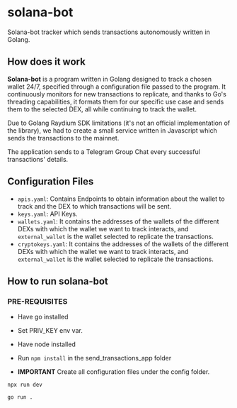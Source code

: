 # solana-bot
Solana-bot tracker which sends transactions autonomously written in Golang.


## How does it work

**Solana-bot** is a program written in Golang designed to track a chosen wallet 24/7, specified through a configuration file passed to the program. It continuously monitors for new transactions to replicate, and thanks to Go's threading capabilities, it formats them for our specific use case and sends them to the selected DEX, all while continuing to track the wallet.

Due to Golang Raydium SDK limitations (it's not an official implementation of the library), we had to create a small service written in Javascript which sends the transactions to the mainnet.

The application sends to a Telegram Group Chat every successful transactions' details.
## Configuration Files

- <code>apis.yaml</code>: Contains Endpoints to obtain information about the wallet to track and the DEX to which transactions will be sent.
- <code>keys.yaml</code>: API Keys.
- <code>wallets.yaml</code>: It contains the addresses of the wallets of the different DEXs with which the wallet we want to track interacts, and <code>external_wallet</code> is the wallet selected to replicate the transactions.
- <code>cryptokeys.yaml</code>: It contains the addresses of the wallets of the different DEXs with which the wallet we want to track interacts, and <code>external_wallet</code> is the wallet selected to replicate the transactions.

## How to run solana-bot

### PRE-REQUISITES

- Have go installed
- Set PRIV_KEY env var.
- Have node installed
- Run <code>npm install</code> in the send_transactions_app folder

- **IMPORTANT** Create all configuration files under the config folder.


<code>npx run dev</code>

<code>go run .</code>